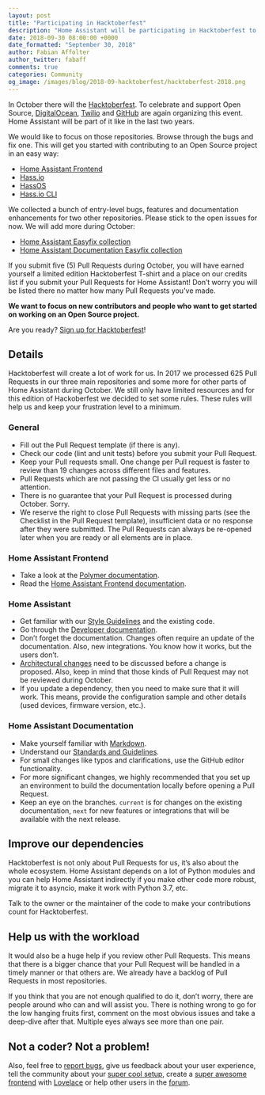 ```yaml
---
layout: post
title: "Participating in Hacktoberfest"
description: "Home Assistant will be participating in Hacktoberfest to help people to get started with Open Source."
date: 2018-09-30 08:00:00 +0000
date_formatted: "September 30, 2018"
author: Fabian Affolter
author_twitter: fabaff
comments: true
categories: Community
og_image: /images/blog/2018-09-hacktoberfest/hacktoberfest-2018.png
---
```


In October there will the [Hacktoberfest](https://hacktoberfest.digitalocean.com/). To celebrate and support Open Source, [DigitalOcean](https://www.digitalocean.com/), [Twilio](https://www.twilio.com/) and [GitHub](https://github.com/) are again organizing this event. Home Assistant will be part of it like in the last two years.

We would like to focus on those repositories. Browse through the bugs and fix one. This will get you started with contributing to an Open Source project in an easy way:

- [Home Assistant Frontend](https://github.com/home-assistant/home-assistant-polymer)
- [Hass.io](https://github.com/home-assistant/hassio)
- [HassOS](https://github.com/home-assistant/hassos)
- [Hass.io CLI](https://github.com/home-assistant/hassio-cli)

We collected a bunch of entry-level bugs, features and documentation enhancements for two other repositories. Please stick to the open issues for now. We will add more during October:

- [Home Assistant Easyfix collection](https://github.com/home-assistant/home-assistant/projects/2)
- [Home Assistant Documentation Easyfix collection](https://github.com/home-assistant/home-assistant.io/projects/2)

If you submit five (5) Pull Requests during October, you will have earned yourself a limited edition Hacktoberfest T-shirt and a place on our credits list if you submit your Pull Requests for Home Assistant! Don’t worry you will be listed there no matter how many Pull Requests you've made.

**We want to focus on new contributors and people who want to get started on working on an Open Source project.**

Are you ready? [Sign up for Hacktoberfest](https://hacktoberfest.digitalocean.com/sign_up/register)!

<!--more-->

## Details

Hacktoberfest will create a lot of work for us. In 2017 we processed 625 Pull Requests in our three main repositories and some more for other parts of Home Assistant during October. We still only have limited resources and for this edition of Hackoberfest we decided to set some rules. These rules will help us and keep your frustration level to a minimum.

### General

- Fill out the Pull Request template (if there is any).
- Check our code (lint and unit tests) before you submit your Pull Request.
- Keep your Pull requests small. One change per Pull request is faster to review than 19 changes across different files and features.
- Pull Requests which are not passing the CI usually get less or no attention.
- There is no guarantee that your Pull Request is processed during October. Sorry.
- We reserve the right to close Pull Requests with missing parts (see the Checklist in the Pull Request template), insufficient data or no response after they were submitted. The Pull Requests can always be re-opened later when you are ready or all elements are in place.

### Home Assistant Frontend

- Take a look at the [Polymer documentation](https://www.polymer-project.org/).
- Read the [Home Assistant Frontend documentation](https://developers.home-assistant.io/docs/en/frontend_index.html).

### Home Assistant

- Get familiar with our [Style Guidelines](https://developers.home-assistant.io/docs/en/development_guidelines.html) and the existing code.
- Go through the [Developer documentation](https://developers.home-assistant.io).
- Don’t forget the documentation. Changes often require an update of the documentation. Also, new integrations. You know how it works, but the users don’t.
- [Architectural changes](https://github.com/home-assistant/architecture) need to be discussed before a change is proposed. Also, keep in mind that those kinds of Pull Request may not be reviewed during October.
- If you update a dependency, then you need to make sure that it will work. This means, provide the configuration sample and other details (used devices, firmware version, etc.).

### Home Assistant Documentation

- Make yourself familiar with [Markdown](https://developers.home-assistant.io/docs/en/documentation_index.html).
- Understand our [Standards and Guidelines](https://developers.home-assistant.io/docs/en/documentation_standards.html).
- For small changes like typos and clarifications, use the GitHub editor functionality. 
- For more significant changes, we highly recommended that you set up an environment to build the documentation locally before opening a Pull Request.
- Keep an eye on the branches. `current` is for changes on the existing documentation, `next` for new features or integrations that will be available with the next release.

## Improve our dependencies

Hacktoberfest is not only about Pull Requests for us, it’s also about the whole ecosystem. Home Assistant depends on a lot of Python modules and you can help Home Assistant indirectly if you make other code more robust, migrate it to asyncio, make it work with Python 3.7, etc.

Talk to the owner or the maintainer of the code to make your contributions count for Hacktoberfest.

## Help us with the workload

It would also be a huge help if you review other Pull Requests. This means that there is a bigger chance that your Pull Request will be handled in a timely manner or that others are. We already have a backlog of Pull Requests in most repositories.

If you think that you are not enough qualified to do it, don’t worry, there are people around who can and will assist you. There is nothing wrong to go for the low hanging fruits first, comment on the most obvious issues and take a deep-dive after that. Multiple eyes always see more than one pair.

## Not a coder? Not a problem!

Also, feel free to [report bugs](https://github.com/home-assistant/home-assistant/issues/new/choose), give us feedback about your user experience, tell the community about your [super cool setup](https://community.home-assistant.io/c/projects), create a [super awesome frontend](https://community.home-assistant.io/c/projects/frontend) with [Lovelace](https://www.home-assistant.io/lovelace) or help other users in the [forum](https://community.home-assistant.io/).

